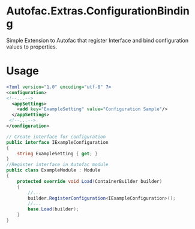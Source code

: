 # Autofac.Extras.ConfigurationBinding
Simple Extension to Autofac that register Interface and bind configuration values to properties.

# Usage
```XML
<?xml version="1.0" encoding="utf-8" ?>
<configuration>
<!--...-->
  <appSettings>
    <add key="ExampleSetting" value="Configuration Sample"/>
  </appSettings>
 <!--...-->
</configuration>
```
``` c#
// Create interface for configuration
public interface IExampleConfiguration
{
    string ExampleSetting { get; }
}
//Register interface in Autofac module
public class ExampleModule : Module
{
    protected override void Load(ContainerBuilder builder)
    {
        //...
        builder.RegisterConfiguration<IExampleConfiguration>();
        //...
        base.Load(builder);
    }
}
```